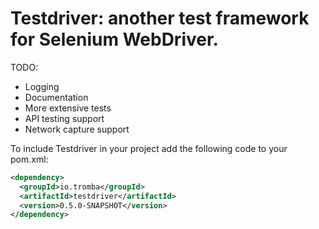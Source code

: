 # Testdriver: another test framework for Selenium WebDriver.

TODO:
* Logging
* Documentation
* More extensive tests
* API testing support
* Network capture support

To include Testdriver in your project add the following code to your pom.xml:

```xml
<dependency>
  <groupId>io.tromba</groupId>
  <artifactId>testdriver</artifactId>
  <version>0.5.0-SNAPSHOT</version>
</dependency>
```